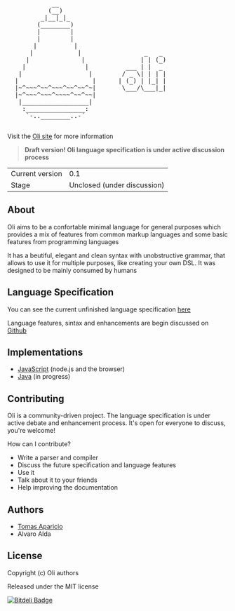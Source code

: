 <pre>
            __
           (__)
         _|__|_|_
        (________)  
        |        |
        |        |
       |          |
      |            |                 _   _
     |              |               | | (_)
    |                |          ___ | |  _
   |                  |        / _ \| | | |
  |                    |      | (_) | |_| |
  |~^~~~^~~^~~~^~~^~~^~|       \___/\___|_|
  |~^~~~^~~~^~~~~^~~^~~|  
   |__________________|
    :________________:
     `-..________..-´

</pre>

Visit the [Oli site][oli-site] for more information

> **Draft version! Oli language specification is under active discussion process**

<table>
<tr> 
  <td>Current version</td><td>0.1</td>
</tr>
<tr>
  <td>Stage</td><td>Unclosed (under discussion)</td>
</tr>
</table>

## About

Oli aims to be a confortable minimal language for general purposes which provides a mix of features from common markup languages and some basic features from programming languages

It has a beutiful, elegant and clean syntax with unobstructive grammar, that allows to use it for multiple purposes, like creating your own DSL. It was designed to be mainly consumed by humans

## Language Specification

You can see the current unfinished language specification [here][oli-docs]

Language features, sintax and enhancements are begin discussed on [Github][oli-discussion]

## Implementations

- [JavaScript][implementation-javascript] (node.js and the browser)
- [Java][implementation-java] (in progress)

<!--
## Rationale

Oli aims to be a confortable minimal language for general purposes which provides a mix of 
features from common markup languages and some basic features from programming languages

It has a beutiful, readable and clean syntax with a non-obstructive grammar, that allows to you to create your own DSL.
It was designed to be mainly consumed by humans

## Language Features

- First class primitive types: boolean, number and strings
- List and data hashmaps support with nested support
- Data references (formally variables)
- Copy or extend data structures and values
- Templaiting with string interpolation support 
- Built-in logical, comparison and math operators

## Design Goals

- Simple but built-in rich features
- Unobstructive minimal sintax grammar-free for DSL usage
- Type inference and powerful pattern matching
- Easy to use nested structures and lists
- Useful primitive types with semantics association
- Parser intelligence, it should think more than human
- Data references as first class support (no more redundancy!)
- Templating support (why not?)
- Implements programming languages basic operators
- Focus on the content, not on the sintax

## Oli is useful for

- Create sintax clean and readable configuration files
- Create you own DSL for general purposes
- Store human-writable/readable data (like manifest files)
- Data interchange format for trivial structures
- Powerful markup-like templating language

## Examples

> Note: this is still the proposed sintax

You can use Oli as pretty markup templating language with powerful built-in features
```ruby
!DOCTYPE html
html:
  head:
    &title: Welcome to Oli!
  end
  body:
    # i'm using a reference that points to 'title'
    h1:> title 
    # this is a in-line comment!
    div(class: container, id: main):
      p(class: main-title another-class): This is a paragraph
      a(href: 'http://h2non.github.io/oli', title: click here!): Oli Spec
    end
  end
end
```
-->

<!--
# Sintax Overview

`TODO`

# Language Specification

## Overview

### Stage

Oli language specficication is under active desinging process

#### Versioning

Oli uses the semantic version 

### General

#### File extension

The proposed file extension is (as abvious): `oli`

#### MIME Type

Both MIME types can be used:
- application/oli
- text/oli

#### Character encoding

Oli only must support UTF-8 character encoding

You can use Unicode characters, but they must be defined using the escaped unicode entity value

## Lexical Conventions

### Whites Space

### Line Terminators

### Comments

### Tokens

### Keywords

### Reserved Words

### Punctuators

### Literals

#### Boolean

#### Number

#### String

## Expressions

### Identifiers

#### Literal Identifier

#### String Identifier

### Types

### Operators

Oli introduces common set of built-in operators that can be really useful

#### Unary operators

##### Postfix Increment

`++`

##### Postfix Decrement

`--`

##### Void

`void`

##### Logical NOT

`!`

### Binary operators

##### Multiplicate

`*`

##### Divisor

`/`

##### Addition

`+`

##### Subtraction

`-`

##### Less-than 

`<`

##### Greater than

`>`

##### Less-than-or-equal

`<=`

##### Greater-than-or-equal

`>=` 

##### Equals

`==`

##### Does-not-equals 

`!=`

##### Assignment

`:`

##### Comma

`,`


##### Identifier Assignment

`>`

##### Reference

`&`

##### Extend

`>>`

##### Merge

`>>>`

##### Clone

`=>`

#### Operator Precedence

##### Template

`@`

### Statements

Examples are defined based on context-free grammar EBNF-like sintaxis

#### Templating

String interpolation `@{` and `}`

#### Expressions

##### Value Statement

```
ValueStatement =
  ValueIdentifier [ MetaIdentifier ] : ( PrimitiveType | ListStatement ) ... EndOfLine
```

##### Block Statement

```
BlockStatement =
  BlockIdentifier [ MetaIdentifier ] :
    ( BlockStatement | ListStatement | PrimitiveType ) ...
  EndToken
```

##### ListStatement

##### MetaIdentifier

### Primitive Types

#### Boolean

```coffeescript
true
false
yes
no
```

#### String

Strings can be defined without quotes, but this is not applicable to all cases.

Strings which contain one of the following characters must be quoted or escaped:
```
: , ' " #
```

```
whitespaces
[a-zA-Z0-9]
[-|_|.|`|^|=|?|¿|¡|!|@|$|%|&|/|(|)|*]
```

Of course, it's supported to define strings with quotes

```javascript
'this is a single-quoted string'
"and this one is double-quoted"
and finally this one without quotes
```

#### Number

Numbers can be `integer` or `float`
```
123
12.5342
```

### Reserved Keywords

You must escape or quote the following values in strings unquoted chains

```
end
true
false
yes
no
:
```
-->

## Contributing

Oli is a community-driven project.
The language specification is under active debate and enhancement process. It's open for everyone to discuss, you're welcome!

How can I contribute?

- Write a parser and compiler
- Discuss the future specification and language features
- Use it
- Talk about it to your friends
- Help improving the documentation

## Authors

- [Tomas Aparicio](https://github.com/h2non)
- Alvaro Alda

## License

Copyright (c) Oli authors

Released under the MIT license


[![Bitdeli Badge](https://d2weczhvl823v0.cloudfront.net/h2non/oli/trend.png)](https://bitdeli.com/free "Bitdeli Badge")

[oli-site]: http://oli-lang.org
[oli-docs]: http://docs.oli-lang.org
[oli-discussion]: https://github.com/oli-lang/oli/issues?labels=discussion&page=1&state=open
[wikipedia-markup]: http://en.wikipedia.org/wiki/Lightweight_markup_language

[implementation-javascript]: https://github.com/oli-lang/oli-js
[implementation-java]: https://github.com/oli-lang/oli-java
